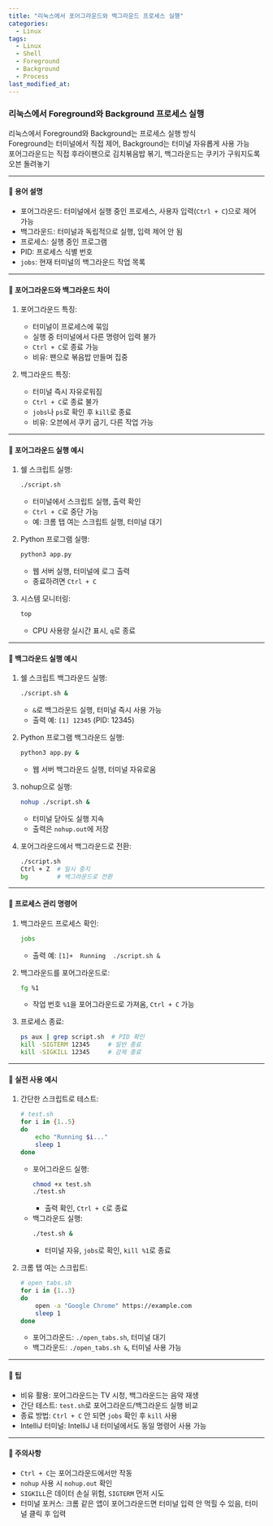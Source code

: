 ```yaml
---
title: "리눅스에서 포어그라운드와 백그라운드 프로세스 실행"
categories:
  - Linux
tags:
  - Linux
  - Shell
  - Foreground
  - Background
  - Process
last_modified_at:
---
```


### 리눅스에서 Foreground와 Background 프로세스 실행

리눅스에서 Foreground와 Background는 프로세스 실행 방식  
Foreground는 터미널에서 직접 제어, Background는 터미널 자유롭게 사용 가능  
포어그라운드는 직접 후라이팬으로 김치볶음밥 볶기, 백그라운드는 쿠키가 구워지도록 오븐 돌려놓기  

---

#### 📌 용어 설명  
- 포어그라운드: 터미널에서 실행 중인 프로세스, 사용자 입력(`Ctrl + C`)으로 제어 가능  
- 백그라운드: 터미널과 독립적으로 실행, 입력 제어 안 됨  
- 프로세스: 실행 중인 프로그램  
- PID: 프로세스 식별 번호  
- `jobs`: 현재 터미널의 백그라운드 작업 목록  

---

#### 📌 포어그라운드와 백그라운드 차이  

1. 포어그라운드 특징:  
   - 터미널이 프로세스에 묶임  
   - 실행 중 터미널에서 다른 명령어 입력 불가  
   - `Ctrl + C`로 종료 가능  
   - 비유: 팬으로 볶음밥 만들며 집중  

2. 백그라운드 특징:  
   - 터미널 즉시 자유로워짐  
   - `Ctrl + C`로 종료 불가  
   - `jobs`나 `ps`로 확인 후 `kill`로 종료  
   - 비유: 오븐에서 쿠키 굽기, 다른 작업 가능  

---

#### 📌 포어그라운드 실행 예시  

1. 쉘 스크립트 실행:  
   ```bash  
   ./script.sh
   ```  
   - 터미널에서 스크립트 실행, 출력 확인  
   - `Ctrl + C`로 중단 가능  
   - 예: 크롬 탭 여는 스크립트 실행, 터미널 대기  

2. Python 프로그램 실행:  
   ```bash  
   python3 app.py
   ```  
   - 웹 서버 실행, 터미널에 로그 출력  
   - 종료하려면 `Ctrl + C`  

3. 시스템 모니터링:  
   ```bash  
   top
   ```  
   - CPU 사용량 실시간 표시, `q`로 종료  

---

#### 📌 백그라운드 실행 예시  

1. 쉘 스크립트 백그라운드 실행:  
   ```bash  
   ./script.sh &
   ```  
   - `&`로 백그라운드 실행, 터미널 즉시 사용 가능  
   - 출력 예: `[1] 12345` (PID: 12345)  

2. Python 프로그램 백그라운드 실행:  
   ```bash  
   python3 app.py &
   ```  
   - 웹 서버 백그라운드 실행, 터미널 자유로움  

3. nohup으로 실행:  
   ```bash  
   nohup ./script.sh &
   ```  
   - 터미널 닫아도 실행 지속  
   - 출력은 `nohup.out`에 저장  

4. 포어그라운드에서 백그라운드로 전환:  
   ```bash  
   ./script.sh
   Ctrl + Z  # 일시 중지
   bg        # 백그라운드로 전환
   ```  

---

#### 📌 프로세스 관리 명령어  

1. 백그라운드 프로세스 확인:  
   ```bash  
   jobs
   ```  
   - 출력 예: `[1]+  Running  ./script.sh &`  

2. 백그라운드를 포어그라운드로:  
   ```bash  
   fg %1
   ```  
   - 작업 번호 `%1`을 포어그라운드로 가져옴, `Ctrl + C` 가능  

3. 프로세스 종료:  
   ```bash  
   ps aux | grep script.sh  # PID 확인
   kill -SIGTERM 12345     # 일반 종료
   kill -SIGKILL 12345     # 강제 종료
   ```  

---

#### 📌 실전 사용 예시  

1. 간단한 스크립트로 테스트:  
   ```bash  
   # test.sh
   for i in {1..5}
   do
       echo "Running $i..."
       sleep 1
   done
   ```  
   - 포어그라운드 실행:  
     ```bash  
     chmod +x test.sh
     ./test.sh
     ```  
     - 출력 확인, `Ctrl + C`로 종료  
   - 백그라운드 실행:  
     ```bash  
     ./test.sh &
     ```  
     - 터미널 자유, `jobs`로 확인, `kill %1`로 종료  

2. 크롬 탭 여는 스크립트:  
   ```bash  
   # open_tabs.sh
   for i in {1..3}
   do
       open -a "Google Chrome" https://example.com
       sleep 1
   done
   ```  
   - 포어그라운드: `./open_tabs.sh`, 터미널 대기  
   - 백그라운드: `./open_tabs.sh &`, 터미널 사용 가능  

---

#### 📌 팁  

- 비유 활용: 포어그라운드는 TV 시청, 백그라운드는 음악 재생  
- 간단 테스트: `test.sh`로 포어그라운드/백그라운드 실행 비교  
- 종료 방법: `Ctrl + C` 안 되면 `jobs` 확인 후 `kill` 사용  
- IntelliJ 터미널: IntelliJ 내 터미널에서도 동일 명령어 사용 가능  

---

#### 📌 주의사항  

- `Ctrl + C`는 포어그라운드에서만 작동  
- `nohup` 사용 시 `nohup.out` 확인  
- `SIGKILL`은 데이터 손실 위험, `SIGTERM` 먼저 시도  
- 터미널 포커스: 크롬 같은 앱이 포어그라운드면 터미널 입력 안 먹힐 수 있음, 터미널 클릭 후 입력